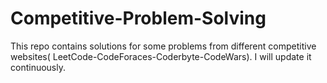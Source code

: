 # Competitive-Problem-Solving
This repo contains solutions for some problems from different competitive websites( LeetCode-CodeForaces-Coderbyte-CodeWars).
I will update it continuously.
